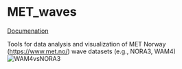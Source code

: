 # MET_waves

[Documenation](https://met-waves.readthedocs.io/en/latest/#)

Tools for data analysis and visualization of MET Norway (https://www.met.no/) wave datasets (e.g., NORA3, WAM4)
![WAM4vsNORA3](https://user-images.githubusercontent.com/67804784/140904557-bb865d6b-585c-4bb5-927a-19527cc85500.gif)
